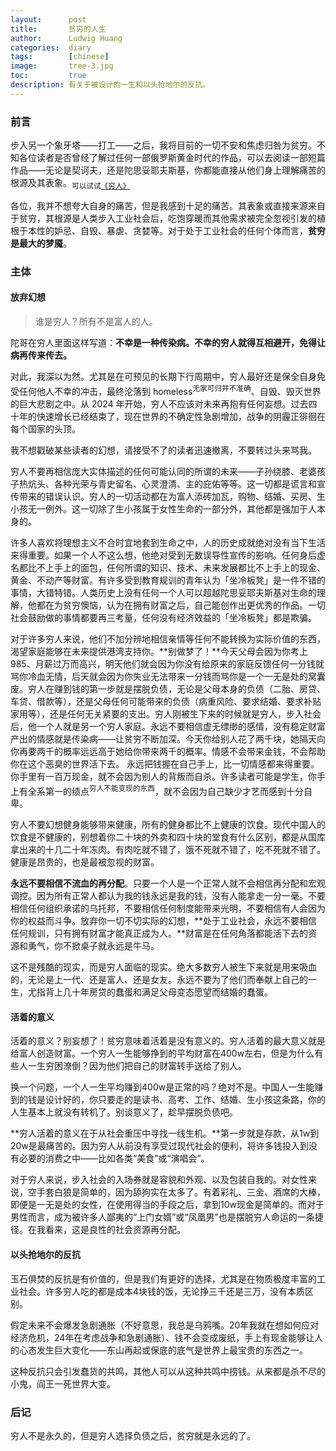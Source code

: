 ```yaml
---
layout:      post
title:       贫穷的人生
author:      Ludwig Huang
categories:  diary
tags:        [chinese]
image:       tree-3.jpg
toc:         true
description: 有关于被设计的一生和以头抢地尔的反抗。
---
```


### 前言

步入另一个象牙塔——打工——之后，我将目前的一切不安和焦虑归咎为贫穷。不知各位读者是否曾经了解过任何一部俄罗斯黄金时代的作品，可以去阅读一部短篇作品——无论是契诃夫，还是陀思妥耶夫斯基，你都能直接从他们身上理解痛苦的根源及其表象。<sub>可以试试<a href="https://feiyuhuang.com/series/dostoevsky-1">《穷人》</a></sub>

各位，我并不想夸大自身的痛苦，但是我感到十足的痛苦。其表象或直接来源来自于贫穷，其根源是人类步入工业社会后，吃饱穿暖而其他需求被完全忽视引发的植根于本性的妒忌、自毁、暴虐、贪婪等。对于处于工业社会的任何个体而言，**贫穷是最大的梦魇**。

### 主体

#### 放弃幻想

> 谁是穷人？所有不是富人的人。

陀哥在穷人里面这样写道：**不幸是一种传染病。不幸的穷人就得互相避开，免得让病再传来传去。**

对此，我深以为然。尤其是在可预见的长期下行周期中，穷人最好还是保全自身免受任何他人不幸的冲击，最终沦落到 homeless<sup>无家可归并不准确</sup>、自毁、毁灭世界的巨大悲剧之中。从 2024 年开始，穷人不应该对未来再抱有任何妄想。过去四十年的快速增长已经结束了，现在世界的不确定性急剧增加，战争的阴霾正徘徊在每个国家的头顶。

我不想戳破某些读者的幻想，请接受不了的读者迅速撤离，不要转过头来骂我。

穷人不要再相信庞大实体描述的任何可能认同的所谓的未来——子孙绕膝、老婆孩子热炕头、各种光荣与青史留名、心灵澄清、主的庇佑等等。这一切都是谎言和宣传带来的错误认识。穷人的一切活动都在为富人添砖加瓦，购物、结婚、买房、生小孩无一例外。这一切除了生小孩属于女性生命的一部分外，其他都是强加于人本身的。

许多人喜欢将理想主义不合时宜地套到生命之中，人的历史成就绝对没有当下生活来得重要。如果一个人不这么想，他绝对受到无数误导性宣传的影响。任何身后虚名都比不上手上的面包，任何所谓的知识、技术、未来发展都比不上手上的现金、黄金、不动产等财富。有许多受到教育规训的青年认为「坐冷板凳」是一件不错的事情，大错特错。人类历史上没有任何一个人可以超越陀思妥耶夫斯基对生命的理解，他都在为贫穷懊恼，认为在拥有财富之后，自己能创作出更优秀的作品。一切社会鼓励做的事情都要再三考量，任何没有经济效益的「坐冷板凳」都是欺骗。

对于许多穷人来说，他们不加分辨地相信亲情等任何不能转换为实际价值的东西，渴望家庭能够在未来提供港湾支持你。**别做梦了！**今天父母会因为你考上 985、月薪过万而高兴，明天他们就会因为你没有给原来的家庭反馈任何一分钱就骂你冷血无情，后天就会因为你失业无法带来一分钱而骂你是一个一无是处的窝囊废。穷人在赚到钱的第一步就是摆脱负债，无论是父母本身的负债（二胎、房贷、车贷、借款等），还是父母任何可能带来的负债（病重风险、要求结婚、要求补贴家用等），还是任何无关紧要的支出。穷人刚被生下来的时候就是穷人，步入社会后，他一个人就是另一个穷人家庭。永远不要相信虚无缥缈的感情，没有稳定财富产出的情感就是传染病——让贫穷不断加深。今天你给别人花了两千块，她隔天向你再要两千的概率远远高于她给你带来两千的概率。情感不会带来金钱，不会帮助你在这个恶臭的世界活下去。 永远把钱握在自己手上，比一切情感都来得重要。你手里有一百万现金，就不会因为别人的背叛而自杀。许多读者可能是学生，你手上有全系第一的绩点<sup>穷人不能变现的东西</sup>，就不会因为自己缺少才艺而感到十分自卑。

穷人不要幻想健身能够带来健康，所有的健身都比不上健康的饮食。现代中国人的饮食是不健康的，别想着你二十块的外卖和四十块的堂食有什么区别，都是从国库拿出来的十几二十年冻肉。有肉吃就不错了，饿不死就不错了，吃不死就不错了。健康是昂贵的，也是最被忽视的财富。

**永远不要相信不流血的再分配**。只要一个人是一个正常人就不会相信再分配和宏观调控。因为所有正常人都认为我的钱永远是我的钱，没有人能拿走一分一毫。不要相信任何组织承诺的乌托邦，不要相信任何制度能带来光明，不要相信有人会因为你的权益而斗争。放弃你一切不切实际的幻想，**处于工业社会，永远不要相信任何规训，只有拥有财富才能真正成为人。**财富是在任何角落都能活下去的资源和勇气，你不掀桌子就永远是牛马。

这不是残酷的现实，而是穷人面临的现实。绝大多数穷人被生下来就是用来吸血的，无论是上一代、还是富人、还是女友。永远不要为了他们而奉献上自己的一生，尤指背上几十年房贷的蠢蛋和满足父母变态愿望而结婚的蠢蛋。

#### 活着的意义

活着的意义？别妄想了！贫穷意味着活着是没有意义的。穷人活着的最大意义就是给富人创造财富。一个穷人一生能够挣到的平均财富在400w左右，但是为什么有些人一生穷困潦倒？因为他们把自己的财富转手送给了别人。

换一个问题，一个人一生平均赚到400w是正常的吗？绝对不是。中国人一生能赚到的钱是设计好的，你只要走的是读书、高考、工作、结婚、生小孩这条路，你的人生基本上就没有转机了。别谈意义了，趁早摆脱负债吧。

**穷人活着的意义在于从社会重压中寻找一线生机。**第一步就是存款，从1w到20w是最痛苦的。因为穷人从前没有享受过现代社会的便利，将许多钱投入到没有必要的消费之中——比如各类“美食”或“演唱会”。

对于穷人来说，步入社会的入场券就是容貌和外观、以及包装自我的。对女性来说，空手套白狼是简单的，因为舔狗实在太多了。有着彩礼、三金、酒席的大棒，即便是一无是处的女性，在使用得当的手段之后，拿到10w现金是简单的。而对于男性而言，成为被许多人鄙夷的“上门女婿”或“凤凰男”也是摆脱穷人命运的一条捷径。在我看来，这是良性的社会资源再分配。

#### 以头抢地尔的反抗

玉石俱焚的反抗是有价值的，但是我们有更好的选择，尤其是在物质极度丰富的工业社会。许多穷人吃的都是成本4块钱的饭，无论挣三千还是三万，没有本质区别。

假定未来不会爆发急剧通胀（不好意思，我总是乌鸦嘴。20年我就在想如何应对经济危机，24年在考虑战争和急剧通胀）、钱不会变成废纸，手上有现金能够让人的心态发生巨大变化——东山再起或保底的底气是世界上最宝贵的东西之一。

这种反抗只会引发蠢货的共鸣，其他人可以从这种共鸣中捞钱。从来都是杀不尽的小鬼，阎王一死世界大变。

### 后记

穷人不是永久的，但是穷人选择负债之后，贫穷就是永远的了。
